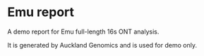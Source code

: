 # Emu report 
A demo report for Emu full-length 16s ONT analysis. 

It is generated by Auckland Genomics and is used for demo only.
